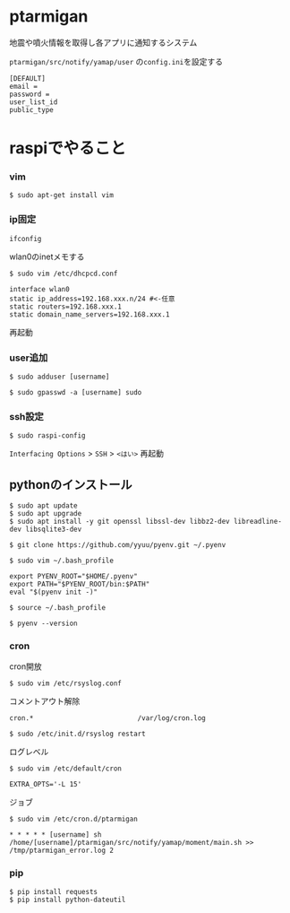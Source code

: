 # ptarmigan
地震や噴火情報を取得し各アプリに通知するシステム

`ptarmigan/src/notify/yamap/user` の`config.ini`を設定する

```
[DEFAULT]
email = 
password = 
user_list_id
public_type
```

# raspiでやること
### vim
```
$ sudo apt-get install vim
```
### ip固定
```
ifconfig
```
wlan0のinetメモする
```
$ sudo vim /etc/dhcpcd.conf
```
```
interface wlan0
static ip_address=192.168.xxx.n/24 #<-任意
static routers=192.168.xxx.1
static domain_name_servers=192.168.xxx.1
```
再起動

### user追加
```
$ sudo adduser [username]
```
```
$ sudo gpasswd -a [username] sudo
```

### ssh設定
```
$ sudo raspi-config
```
`Interfacing Options` > `SSH` > `<はい>`
再起動

## pythonのインストール
```
$ sudo apt update
$ sudo apt upgrade
$ sudo apt install -y git openssl libssl-dev libbz2-dev libreadline-dev libsqlite3-dev
```
```
$ git clone https://github.com/yyuu/pyenv.git ~/.pyenv
```
```
$ sudo vim ~/.bash_profile
```
```
export PYENV_ROOT="$HOME/.pyenv"
export PATH="$PYENV_ROOT/bin:$PATH"
eval "$(pyenv init -)"
```
```
$ source ~/.bash_profile
```
```
$ pyenv --version
```

### cron
cron開放
```
$ sudo vim /etc/rsyslog.conf
```
コメントアウト解除
```
cron.*                          /var/log/cron.log
```
```
$ sudo /etc/init.d/rsyslog restart
```
ログレベル
```
$ sudo vim /etc/default/cron
```
```
EXTRA_OPTS='-L 15'
```

ジョブ
```
$ sudo vim /etc/cron.d/ptarmigan
```
```
* * * * * [username] sh /home/[username]/ptarmigan/src/notify/yamap/moment/main.sh >> /tmp/ptarmigan_error.log 2
```

### pip
```
$ pip install requests
$ pip install python-dateutil
```
